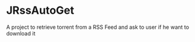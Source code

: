 # JRssAutoGet
A project to retrieve torrent from a RSS Feed and ask to user if he want to download it
